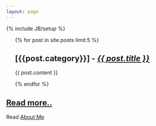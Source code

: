 ```yaml
---
layout: page
---
```

{% include JB/setup %}

<ul class="posts">
{% for post in site.posts limit:5 %}
<article>
<h2>[{{post.category}}] - <em><a href="{{ BASE_PATH }}{{ post.url }}">{{ post.title }}</a></em></h2>
<p>{{ post.content }}</p>
</article>
{% endfor %}			
</ul>

<h2><a href="archive.html">Read more..</a></h2>

Read [About Me](http://pasqualedagostino.github.io/2013/06/22/my-first-post/)


